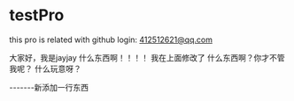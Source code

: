 # testPro
this pro is related with github
login: 412512621@qq.com 

大家好，我是jayjay
什么东西啊！！！！
我在上面修改了
什么东西啊？你才不管我呢？
什么玩意呀？



-------新添加一行东西